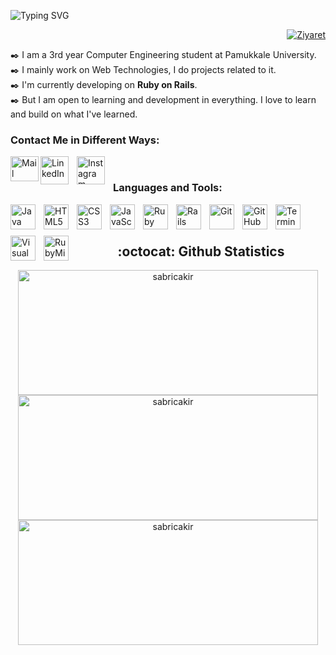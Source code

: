 ![Typing SVG](https://readme-typing-svg.herokuapp.com?color=3E5357&center=false&vCenter=false&width=800&lines=Hi+Everyone,+I'm+Sabri.+A+Full+Stack+Web+Developer.)

 <p align="right">
  <a href="https://github.com/rizadogukankosar"><img src="https://visitor-badge.laobi.icu/badge?page_id=sabricakir&left_text=Ziyaret%C3%A7i%20Say%C4%B1s%C4%B1"     alt="Ziyaret"></a>
</p>

:black_nib: I am a 3rd year Computer Engineering student at Pamukkale University.<br/>
:black_nib: I mainly work on Web Technologies, I do projects related to it.<br/>
:black_nib: I'm currently developing on **Ruby on Rails**.<br/>
:black_nib: But I am open to learning and development in everything. I love to learn and build on what I've learned.<br/>

### Contact Me in Different Ways:

[<img align="left" alt="Mail" width="45px" height="40px" src="https://upload.wikimedia.org/wikipedia/commons/thumb/7/7e/Gmail_icon_%282020%29.svg/1280px-Gmail_icon_%282020%29.svg.png"/>](mailto:sabricakir86@gmail.com)

[<img align="left" alt="LinkedIn" width="45px" src="https://cdn-icons-png.flaticon.com/512/174/174857.png" style="padding-right:10px;" />](https://www.linkedin.com/in/sabricakir)

[<img align="left" alt="Instagram" width="45px" src="https://upload.wikimedia.org/wikipedia/commons/thumb/e/e7/Instagram_logo_2016.svg/2048px-Instagram_logo_2016.svg.png" style="padding-right:10px;" />](https://instagram.com/sabricakirr)

<br/>

### Languages and Tools:

<img align="left" alt="Java" width="40" height="40" src="https://www.svgrepo.com/show/232456/java.svg" style="padding-right:10px;" />
<img align="left" alt="HTML5" width="40" height="40" src="https://cdn1.iconfinder.com/data/icons/logotypes/32/badge-html-5-256.png" style="padding-right:10px;" />
<img align="left" alt="CSS3" width="40" height="40" src="https://cdn1.iconfinder.com/data/icons/logotypes/32/badge-css-3-256.png" style="padding-right:10px;" />
<img align="left" alt="JavaScript" width="40" height="40"src="https://www.svgrepo.com/show/355081/js.svg" style="padding-right:10px;" />
<img align="left" alt="Ruby" width="40" height="40" src="https://cdn1.iconfinder.com/data/icons/miscellaneous-4/32/ruby-256.png" style="padding-right:10px;" />
<img align="left" alt="Rails" width="40" height="40" src="https://cdn3.iconfinder.com/data/icons/popular-services-brands-vol-2/512/ruby-on-rails-256.png" style="padding-right:10px;" />
<img align="left" alt="Git" width="40" height="40" src="https://cdn3.iconfinder.com/data/icons/social-media-2169/24/social_media_social_media_logo_git-256.png" style="padding-right:10px;" />
<img align="left" alt="GitHub" width="40" height="40" src="https://cdn4.iconfinder.com/data/icons/social-media-and-logos-11/32/Logo_Github-512.png" style="padding-right:10px;" />
<img align="left" alt="Terminal" width="40" height="40" src="https://cdn-icons-png.flaticon.com/512/4248/4248402.png" style="padding-right:10px; margin-bottom:10px;" />
<img align="left" alt="Visual Studio Code" width="40" height="40" src="https://cdn.jsdelivr.net/gh/devicons/devicon/icons/vscode/vscode-original.svg" style="padding-right:10px;" />
<img align="left" alt="RubyMine" width="40" height="40" src="https://www.svgrepo.com/show/354299/rubymine.svg" style="padding-right:10px;" />


<br/>
<br/>

<div align="center">
<h2> :octocat: Github Statistics </h2>

  <img src="https://github-readme-stats.vercel.app/api?username=sabricakir&show_icons=true&theme=radical" alt="sabricakir" style="display:block;" width="480" height="200" />
  <img src="https://github-readme-streak-stats.herokuapp.com?user=sabricakir&theme=radical" alt="sabricakir" style="display:block;" width="480" height="200" />
  <img src="https://github-readme-stats.vercel.app/api/top-langs/?username=sabricakir&layout=compact&theme=radical" alt="sabricakir" style="display:block;" width="480" height="200" />
  
</div>
